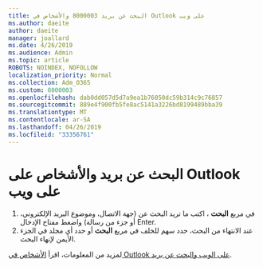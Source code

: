 ```yaml
---
title: البحث عن بريد 8000003 والأشخاص في Outlook على ويب
ms.author: daeite
author: daeite
manager: joallard
ms.date: 4/26/2019
ms.audience: Admin
ms.topic: article
ROBOTS: NOINDEX, NOFOLLOW
localization_priority: Normal
ms.collection: Adm_O365
ms.custom: 8000003
ms.openlocfilehash: dab0dd057d5d7a9ea1b76050dc59b314c9c76857
ms.sourcegitcommit: 889e4f900fb5fe8ac5141a3226bd8199489bba39
ms.translationtype: MT
ms.contentlocale: ar-SA
ms.lasthandoff: 04/26/2019
ms.locfileid: "33356761"
---
```

# <a name="search-mail-and-people-on-outlook-on-the-web"></a>البحث عن بريد والأشخاص على Outlook على ويب

1. في مربع **البحث** ، اكتب ما تريد البحث عن (جهة الاتصال، وموضوع البريد الإلكتروني، أو جزء من رسالة) واضغط مفتاح الإدخال Enter.
2. عند الانتهاء من البحث، حدد سهم للخلف في مربع **البحث** أو حدد أي مجلد في الجزء الأيمن لإنهاء البحث.

لمزيد من المعلومات، اقرأ [الأشخاص في Outlook على الويب والبحث عن بريد](https://support.office.com/article/b27e5eb7-3255-4c61-bf16-1c6a16bc2e6b).